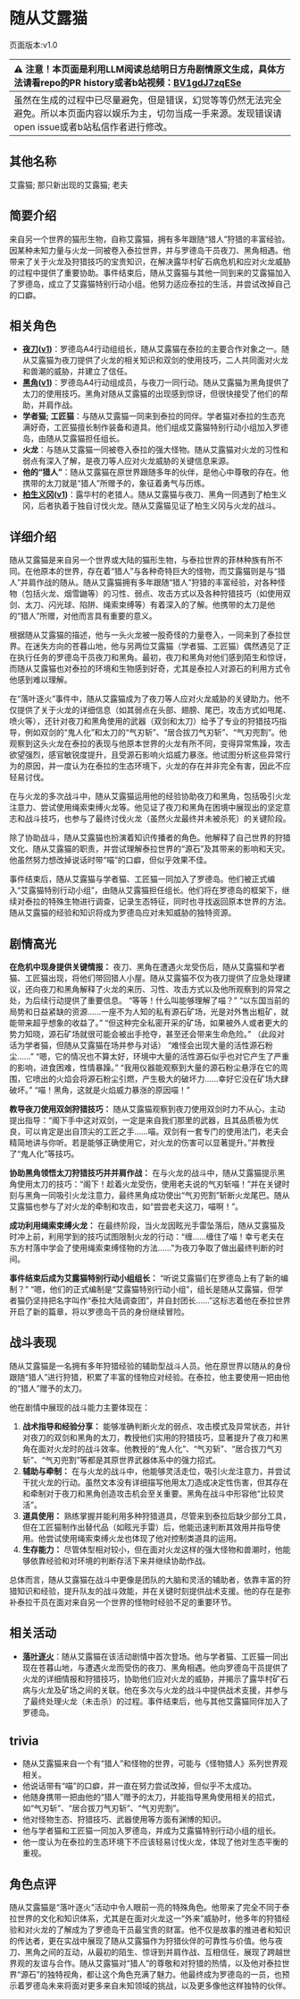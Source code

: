 # 随从艾露猫
页面版本:v1.0
 

| :warning: 注意！本页面是利用LLM阅读总结明日方舟剧情原文生成，具体方法请看repo的PR history或者b站视频：[BV1gdJ7zqESe](https://www.bilibili.com/video/BV1gdJ7zqESe/)         |
|:----------------------------|
| 虽然在生成的过程中已尽量避免，但是错误，幻觉等等仍然无法完全避免。所以本页面内容以娱乐为主，切勿当成一手来源。发现错误请open issue或者b站私信作者进行修改。|



## 其他名称
艾露猫; 那只新出现的艾露猫; 老夫
## 简要介绍
来自另一个世界的猫形生物，自称艾露猫，拥有多年跟随“猎人”狩猎的丰富经验。因某种未知力量与火龙一同被卷入泰拉世界，并与罗德岛干员夜刀、黑角相遇。他带来了关于火龙及狩猎技巧的宝贵知识，在解决露华村矿石病危机和应对火龙威胁的过程中提供了重要协助。事件结束后，随从艾露猫与其他一同到来的艾露猫加入了罗德岛，成立了艾露猫特别行动小组。他努力适应泰拉的生活，并尝试改掉自己的口癖。
## 相关角色
-   **[夜刀](../char_v3/char_502_nblade.md)([v1](char_502_nblade.md))**：罗德岛A4行动组组长，随从艾露猫在泰拉的主要合作对象之一。随从艾露猫为夜刀提供了火龙的相关知识和双剑的使用技巧，二人共同面对火龙和兽潮的威胁，并建立了信任。
-   **[黑角](../char_v3/char_500_noirc.md)([v1](char_500_noirc.md))**：罗德岛A4行动组成员，与夜刀一同行动。随从艾露猫为黑角提供了太刀的使用技巧。黑角对随从艾露猫的出现感到惊讶，但很快接受了他们的帮助，并肩作战。
-   **学者猫; 工匠猫**：与随从艾露猫一同来到泰拉的同伴。学者猫对泰拉的生态充满好奇，工匠猫擅长制作装备和道具。他们组成艾露猫特别行动小组加入罗德岛，由随从艾露猫担任组长。
-   **火龙**：与随从艾露猫一同被卷入泰拉的强大怪物。随从艾露猫对火龙的习性和弱点有深入了解，是夜刀等人应对火龙威胁的关键信息来源。
-   **他的“猎人”**：随从艾露猫在原世界跟随多年的伙伴，是他心中尊敬的存在。他携带的太刀就是“猎人”所赠予的，象征着勇气与历练。
-   **[柏生义冈](../char_v3/extended_char_bai_sheng_yi_gang.md)([v1](extended_char_bai_sheng_yi_gang.md))**：露华村的老猎人。随从艾露猫与夜刀、黑角一同遇到了柏生义冈，后者执着于独自讨伐火龙。随从艾露猫见证了柏生义冈与火龙的战斗。
## 详细介绍
随从艾露猫是来自另一个世界或大陆的猫形生物，与泰拉世界的菲林种族有所不同。在他原本的世界，存在着“猎人”与各种奇特巨大的怪物，而艾露猫则是与“猎人”并肩作战的随从。随从艾露猫拥有多年跟随“猎人”狩猎的丰富经验，对各种怪物（包括火龙、烟雪鼬等）的习性、弱点、攻击方式以及各种狩猎技巧（如使用双剑、太刀、闪光球、陷阱、绳索束缚等）有着深入的了解。他携带的太刀是他的“猎人”所赠，对他而言具有重要的意义。

根据随从艾露猫的描述，他与一头火龙被一股奇怪的力量卷入，一同来到了泰拉世界。在迷失方向的苍暮山地，他与另两位艾露猫（学者猫、工匠猫）偶然遇见了正在执行任务的罗德岛干员夜刀和黑角。最初，夜刀和黑角对他们感到陌生和惊讶，而随从艾露猫也对泰拉的环境和生物感到好奇，尤其是泰拉人对源石的利用方式令他感到难以理解。

在“落叶逐火”事件中，随从艾露猫成为了夜刀等人应对火龙威胁的关键助力。他不仅提供了关于火龙的详细信息（如其弱点在头部、翅膀、尾巴，攻击方式如甩尾、喷火等），还针对夜刀和黑角使用的武器（双剑和太刀）给予了专业的狩猎技巧指导，例如双剑的“鬼人化”和太刀的“气刃斩”、“居合拔刀气刃斩”、“气刃兜割”。他观察到这头火龙在泰拉的表现与他原本世界的火龙有所不同，变得异常焦躁，攻击欲望强烈，感官敏锐度提升，且受源石影响火焰威力暴涨。他试图分析这些异常行为的原因，并一度认为在泰拉的生态环境下，火龙的存在并非完全有害，因此不应轻易讨伐。

在与火龙的多次战斗中，随从艾露猫运用他的经验协助夜刀和黑角，包括吸引火龙注意力、尝试使用绳索束缚火龙等。他见证了夜刀和黑角在困境中展现出的坚定意志和战斗技巧，也参与了最终讨伐火龙（虽然火龙最终并未被杀死）的关键阶段。

除了协助战斗，随从艾露猫也扮演着知识传播者的角色。他解释了自己世界的狩猎文化、随从艾露猫的职责，并尝试理解泰拉世界的“源石”及其带来的影响和天灾。他虽然努力想改掉说话时带“喵”的口癖，但似乎效果不佳。

事件结束后，随从艾露猫与学者猫、工匠猫一同加入了罗德岛。他们被正式编入“艾露猫特别行动小组”，由随从艾露猫担任组长。他们将在罗德岛的框架下，继续对泰拉的特殊生物进行调查，记录生态特征，同时也寻找返回原本世界的方法。随从艾露猫的经验和知识将成为罗德岛应对未知威胁的独特资源。
## 剧情高光
**在危机中现身提供关键情报：**
夜刀、黑角在遭遇火龙受伤后，随从艾露猫和学者猫、工匠猫出现，将他们带回猎人小屋。随从艾露猫不仅为夜刀提供了应急处理建议，还向夜刀和黑角解释了火龙的来历、习性、攻击方式以及他所观察到的异常之处，为后续行动提供了重要信息。
“等等！什么叫能够理解了喵？”
“以东国当前的局势和日益紧缺的资源......一座不为人知的私有源石矿场，光是对外售出粗矿，就能带来超乎想象的收益了。”
“但这种完全私密开采的矿场，如果被外人或者更大的势力知晓，源石矿场就很可能会被出手抢夺，甚至还会带来生命危险。”
（此段对话为学者猫，但随从艾露猫在场并参与对话）
“难怪会出现大量的活性源石粉尘......”
“嗯，它的情况也不算太好，环境中大量的活性源石似乎也对它产生了严重的影响，进食困难，性情暴躁。”
“我用仪器能观察到大量的源石粉尘悬浮在它的周围，它喷出的火焰会将源石粉尘引燃，产生极大的破坏力......幸好它没在矿场大肆破坏。”
“喵！黑角，这就是火焰威力暴涨的原因喵！”

**教导夜刀使用双剑狩猎技巧：**
随从艾露猫观察到夜刀使用双剑时力不从心，主动提出指导：“阁下手中这对双剑，一定是来自我们那里的武器，且其品质极为优良，可以肯定是出自顶尖的工匠之手......喵。双剑有一套专门的使用法门，老夫会精简地讲与你听。若是能够正确使用它，对火龙的伤害可以显著提升。”并教授了“鬼人化”等技巧。

**协助黑角领悟太刀狩猎技巧并并肩作战：**
在与火龙的战斗中，随从艾露猫提示黑角使用太刀的技巧：“阁下！趁着火龙受伤，使用老夫说的气刃斩喵！”并在关键时刻与黑角一同吸引火龙注意力，最终黑角成功使出“气刃兜割”斩断火龙尾巴。随从艾露猫也参与了对火龙的牵制和攻击，如“尝尝老夫这刀，喵啊！”。

**成功利用绳索束缚火龙：**
在最终阶段，当火龙因眩光手雷坠落后，随从艾露猫及时冲上前，利用学到的技巧试图限制火龙的行动：“缠......缠住了喵！幸亏老夫在东方村落中学会了使用绳索束缚怪物的方法......”为夜刀争取了做出最终判断的时间。

**事件结束后成为艾露猫特别行动小组组长：**
“听说艾露猫们在罗德岛上有了新的编制？”
“嗯，他们的正式编制是“艾露猫特别行动小组”，组长是随从艾露猫，但学者猫仍坚持把名字叫作“泰拉大陆调查团”，并自封团长......”这标志着他在泰拉世界开启了新的篇章，将以罗德岛干员的身份继续冒险。
## 战斗表现
随从艾露猫是一名拥有多年狩猎经验的辅助型战斗人员。他在原世界以随从的身份跟随“猎人”进行狩猎，积累了丰富的怪物应对经验。在泰拉，他主要使用一把由他的“猎人”赠予的太刀。

他在剧情中展现的战斗能力主要体现在：
1.  **战术指导和经验分享：** 能够准确判断火龙的弱点、攻击模式及异常状态，并针对夜刀的双剑和黑角的太刀，教授他们实用的狩猎技巧，显著提升了夜刀和黑角在面对火龙时的战斗效率。他教授的“鬼人化”、“气刃斩”、“居合拔刀气刃斩”、“气刃兜割”等都是其原世界武器体系中的强力招式。
2.  **辅助与牵制：** 在与火龙的战斗中，他能够灵活走位，吸引火龙注意力，并尝试干扰火龙的行动。虽然文本没有详细描写他用太刀造成决定性伤害，但其存在和牵制对于夜刀和黑角创造攻击机会至关重要。黑角在战斗中形容他“比较灵活”。
3.  **道具使用：** 熟练掌握并能利用多种狩猎道具，尽管来到泰拉后缺少部分工具，但在工匠猫制作出替代品（如眩光手雷）后，他能迅速判断其效用并指导使用。他尝试使用绳索束缚火龙也体现了他对控制类道具的运用。
4.  **生存能力：** 尽管体型相对较小，但在面对火龙这样的强大怪物和兽潮时，他能够依靠经验和对环境的判断存活下来并继续协助作战。

总体而言，随从艾露猫在战斗中更像是团队的大脑和灵活的辅助者，依靠丰富的狩猎知识和经验，提升队友的战斗效能，并在关键时刻提供战术支援。他的存在是弥补泰拉干员在面对来自另一个世界的怪物时经验不足的重要环节。
## 相关活动
-   **[落叶逐火](../stories/act24side.md)**：随从艾露猫在该活动剧情中首次登场。他与学者猫、工匠猫一同出现在苍暮山地，与遭遇火龙而受伤的夜刀、黑角相遇。他向罗德岛干员提供了火龙的详细情报和狩猎技巧，协助他们应对火龙的威胁，并揭示了露华村矿石病与火龙及矿场之间的关联。他在多次与火龙的战斗中提供战术支援，并参与了最终处理火龙（未击杀）的过程。事件结束后，他与其他艾露猫同伴加入了罗德岛。
## trivia
*   随从艾露猫来自一个有“猎人”和怪物的世界，可能与《怪物猎人》系列世界观相关。
*   他说话带有“喵”的口癖，并一直在努力尝试改掉，但似乎不太成功。
*   他随身携带一把由他的“猎人”赠予的太刀，并能指导黑角使用相关的招式，如“气刃斩”、“居合拔刀气刃斩”、“气刃兜割”。
*   他对怪物生态、狩猎技巧、武器使用等方面有渊博的知识。
*   他与学者猫和工匠猫一同加入罗德岛，并成为艾露猫特别行动小组的组长。
*   他一度认为在泰拉的生态环境下不应该轻易讨伐火龙，体现了他对生态平衡的重视。
## 角色点评
随从艾露猫是“落叶逐火”活动中令人眼前一亮的特殊角色。他带来了完全不同于泰拉世界的文化和知识体系，尤其是在面对火龙这一“外来”威胁时，他多年的狩猎经验和对火龙的了解成为了罗德岛干员最宝贵的财富。他不仅是故事的推进者和知识的传达者，更在实战中展现了随从艾露猫作为狩猎伙伴的可靠性与价值。他与夜刀、黑角之间的互动，从最初的陌生、惊讶到并肩作战、互相信任，展现了跨越世界观的友谊与合作。随从艾露猫对“猎人”的尊敬和对狩猎的热情，以及他对泰拉世界“源石”的独特视角，都让这个角色充满了魅力。他最终成为罗德岛的一员，也预示着罗德岛未来将面对更多来自未知领域的挑战，以及更多像他这样独特的伙伴。